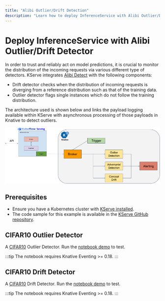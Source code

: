 ```yaml
---
title: "Alibi Outlier/Drift Detection"
description: "Learn how to deploy InferenceService with Alibi Outlier/Drift Detector"
---
```


# Deploy InferenceService with Alibi Outlier/Drift Detector

In order to trust and reliably act on model predictions, it is crucial to monitor the distribution of the incoming
requests via various different type of detectors. KServe integrates [Alibi Detect](https://github.com/SeldonIO/alibi-detect) with the following
components:

- Drift detector checks when the distribution of incoming requests is diverging from a reference distribution such as that of the training data. 
- Outlier detector flags single instances which do not follow the training distribution.

The architecture used is shown below and links the payload logging available within KServe with asynchronous processing of those payloads in
Knative to detect outliers.

![Architecture](./architecture.png)

## Prerequisites
- Ensure you have a Kubernetes cluster with [KServe installed](../../../../getting-started/quickstart-guide.md).
- The code sample for this example is available in the [KServe GitHub repository](https://github.com/kserve/kserve/tree/release-0.15/docs/samples/drift-detection/alibi-detect/cifar10).

## CIFAR10 Outlier Detector

A [CIFAR10](https://www.cs.toronto.edu/~kriz/cifar.html) Outlier Detector. Run the [notebook demo](https://github.com/kserve/kserve/blob/master/docs/samples/outlier-detection/alibi-detect/cifar10/cifar10_outlier.ipynb) to test.

:::tip
The notebook requires Knative Eventing >= 0.18.
:::

## CIFAR10 Drift Detector

A [CIFAR10](https://www.cs.toronto.edu/~kriz/cifar.html) Drift Detector. Run the [notebook demo](https://github.com/kserve/kserve/blob/master/docs/samples/drift-detection/alibi-detect/cifar10/cifar10_drift.ipynb) to test.

:::tip
The notebook requires Knative Eventing >= 0.18.
:::
